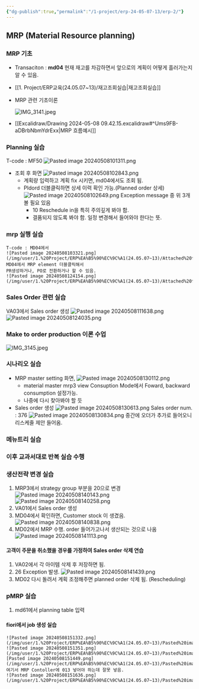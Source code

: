 ```yaml
---
{"dg-publish":true,"permalink":"/1-project/erp-24-05-07-13/erp-2/"}
---
```


## MRP (Material Resource planning)

### MRP 기초
- Transaciton : **md04**
	현재 재고를 차감하면서 앞으로의 계획이 어떻게 흘러가는지 알 수 있음.


- [[1. Project/ERP교육(24.05.07~13)/재고조회실습\|재고조회실습]]
- MRP 관련 기초이론

	![IMG_3141.jpeg](/img/user/IMG_3141.jpeg)


- [[Excalidraw/Drawing 2024-05-08 09.42.15.excalidraw#^Ums9FB-aDBrbNbmYdrExx\|MRP 흐름예시]]

### Planning 실습

T-code : MF50
![Pasted image 20240508101311.png](/img/user/1.%20Project/ERP%EA%B5%90%EC%9C%A1(24.05.07~13)/Attached%20files/Pasted%20image%2020240508101311.png)
- 조회 후 화면
![Pasted image 20240508102843.png](/img/user/1.%20Project/ERP%EA%B5%90%EC%9C%A1(24.05.07~13)/Attached%20files/Pasted%20image%2020240508102843.png)
	- 계획량 입력하고  계획 fix 시키면, md04에서도 조회 됨.
	- Pldord 더블클릭하면 상세 이력 확인 가능.(Planned order 상세)
	![Pasted image 20240508102649.png](/img/user/1.%20Project/ERP%EA%B5%90%EC%9C%A1(24.05.07~13)/Attached%20files/Pasted%20image%2020240508102649.png)
		Exception message 중 위 3개 볼 필요 있음
		- 10 Reschedule in을 특히 주의깊게 봐야 함.
		- 결품되지 않도록 봐야 함. 일정 변경해서 들어와야 한다는 뜻.

### mrp 실행 실습
	T-code : MD04에서 
	![Pasted image 20240508103321.png](/img/user/1.%20Project/ERP%EA%B5%90%EC%9C%A1(24.05.07~13)/Attached%20files/Pasted%20image%2020240508103321.png)
	MD04에서 MRP element 더블클릭해서
	PR생성하거나, PO로 전환하거나 할 수 있음.
	![Pasted image 20240508124154.png](/img/user/1.%20Project/ERP%EA%B5%90%EC%9C%A1(24.05.07~13)/Attached%20files/Pasted%20image%2020240508124154.png)
	


### Sales Order 관련 실습
VA03에서 Sales order 생성
	![Pasted image 20240508111638.png](/img/user/1.%20Project/ERP%EA%B5%90%EC%9C%A1(24.05.07~13)/Attached%20files/Pasted%20image%2020240508111638.png)
![Pasted image 20240508124035.png](/img/user/1.%20Project/ERP%EA%B5%90%EC%9C%A1(24.05.07~13)/Attached%20files/Pasted%20image%2020240508124035.png)

### Make to order production 이론 수업
![IMG_3145.jpeg](/img/user/IMG_3145.jpeg)



### 시나리오 실습
- MRP master setting 화면, 
![Pasted image 20240508130112.png](/img/user/1.%20Project/ERP%EA%B5%90%EC%9C%A1(24.05.07~13)/Attached%20files/Pasted%20image%2020240508130112.png)
	- material master mrp3 view
	  Consuption Mode에서 Foward, backward consumption 설정가능.
	- 나중에 다시 찾아봐야 할 듯
- Sales order 생성
		![Pasted image 20240508130613.png](/img/user/1.%20Project/ERP%EA%B5%90%EC%9C%A1(24.05.07~13)/Attached%20files/Pasted%20image%2020240508130613.png)
	Sales order num. : 376
	![Pasted image 20240508130834.png](/img/user/1.%20Project/ERP%EA%B5%90%EC%9C%A1(24.05.07~13)/Attached%20files/Pasted%20image%2020240508130834.png)
	중간에 오더가 추가로 들어오니 리스케줄 제안 들어옴.
		
### 메뉴트리 실습
### 이후 교과서대로 반복 실습 수행
### 생산전략 변경 실습
1. MRP3에서 strategy group 부분을 20으로 변경
	![Pasted image 20240508140143.png](/img/user/1.%20Project/ERP%EA%B5%90%EC%9C%A1(24.05.07~13)/Pasted%20image%2020240508140143.png)
	 ![Pasted image 20240508140258.png](/img/user/1.%20Project/ERP%EA%B5%90%EC%9C%A1(24.05.07~13)/Pasted%20image%2020240508140258.png)
2. VA01에서 Sales order 생성
3. MD04에서 확인하면, Customer stock 이 생겼음.
	![Pasted image 20240508140838.png](/img/user/1.%20Project/ERP%EA%B5%90%EC%9C%A1(24.05.07~13)/Pasted%20image%2020240508140838.png)
4. MD02에서 MRP 수행. order 들어가고나서 생산되는 것으로 나옴
	![Pasted image 20240508141113.png](/img/user/1.%20Project/ERP%EA%B5%90%EC%9C%A1(24.05.07~13)/Pasted%20image%2020240508141113.png)
#### 고객이 주문을 취소했을 경우를 가정하여 Sales order 삭제 연습
1. VA02에서 각 아이템 삭제 후 저장하면 됨.
2. 26 Exception 발생. 
	![Pasted image 20240508141439.png](/img/user/1.%20Project/ERP%EA%B5%90%EC%9C%A1(24.05.07~13)/Pasted%20image%2020240508141439.png)
3. MD02 다시 돌려서 계획 조정해주면 planned order 삭제 됨. (Rescheduling)
	
### pMRP 실습
1. md61에서 planning table 입력
#### fiori에서 job 생성 실습
	![Pasted image 20240508151332.png](/img/user/1.%20Project/ERP%EA%B5%90%EC%9C%A1(24.05.07~13)/Pasted%20image%2020240508151332.png)
	![Pasted image 20240508151351.png](/img/user/1.%20Project/ERP%EA%B5%90%EC%9C%A1(24.05.07~13)/Pasted%20image%2020240508151351.png)![Pasted image 20240508151449.png](/img/user/1.%20Project/ERP%EA%B5%90%EC%9C%A1(24.05.07~13)/Pasted%20image%2020240508151449.png)
	여기서 MRP Contoller에 013 넣어야 하는데 잘못 넣음. 
	![Pasted image 20240508151636.png](/img/user/1.%20Project/ERP%EA%B5%90%EC%9C%A1(24.05.07~13)/Pasted%20image%2020240508151636.png)